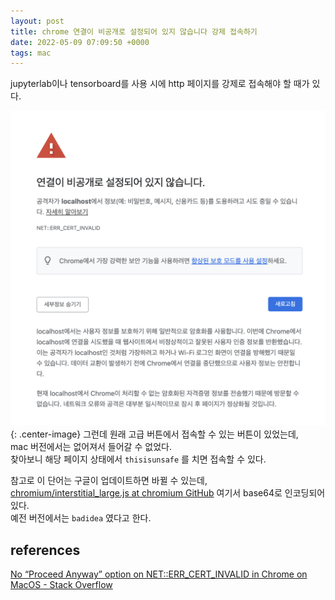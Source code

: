 ```yaml
---
layout: post
title: chrome 연결이 비공개로 설정되어 있지 않습니다 강제 접속하기
date: 2022-05-09 07:09:50 +0000
tags: mac 
---
```


jupyterlab이나 tensorboard를 사용 시에 http 페이지를 강제로 접속해야 할 때가 있다.

![image](/_images/2022-05-09-chrome-연결이-비공개로-설정되어-있지-않습니다-강제-접속하기/8F596315-C5FE-4955-9CFC-651CA4F43A8A.png){: .center-image}
그런데 원래 고급 버튼에서 접속할 수 있는 버튼이 있었는데,   
mac 버전에서는 없어져서 들어갈 수 없었다.  
찾아보니 해당 페이지 상태에서 `thisisunsafe` 를 치면 접속할 수 있다.  

참고로 이 단어는 구글이 업데이트하면 바뀔 수 있는데,  
[chromium/interstitial_large.js at chromium GitHub](https://github.com/chromium/chromium/blob/f8d4f3dec98d8a9836847c256753a12cd3e809ce/components/security_interstitials/core/browser/resources/interstitial_large.js#L19)
여기서 base64로 인코딩되어 있다.   
예전 버전에서는 `badidea` 였다고 한다.  

## references
[No “Proceed Anyway” option on NET::ERR_CERT_INVALID in Chrome on MacOS - Stack Overflow](https://stackoverflow.com/questions/58802767/no-proceed-anyway-option-on-neterr-cert-invalid-in-chrome-on-macos)